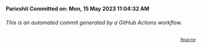 **Parixshit Committed on: Mon, 15 May 2023 11:04:32 AM** <!-- 87ebb7ba-2d41-485a-94c4-d9447af1fff8 -->

###### This is an automated commit generated by a GitHub Actions workflow.

<div align="right"><sub><sup><a href="https://github.com/Parixshit/AutoCommit.git">Read me</a></sup></sub></div>
